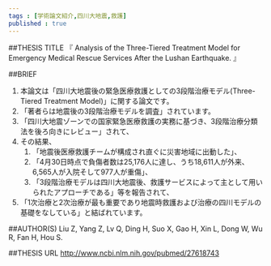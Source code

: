 ```yaml
--- 
tags : [学術論文紹介,四川大地震,救護] 
published : true
---
```


##THESIS TITLE
『
Analysis of the Three-Tiered Treatment Model for Emergency Medical Rescue Services After the Lushan Earthquake.
』
  
##BRIEF

1. 本論文は「四川大地震後の緊急医療救護としての3段階治療モデル(Three-Tiered Treatment Model)」に関する論文です。
1. 「著者らは地震後の3段階治療モデルを調査」されています。
1. 「四川大地震ゾーンでの国家緊急医療救護の実務に基づき、3段階治療分類法を後ろ向きにレビュー」されて、
1. その結果、
	1. 「地震後医療救護チームが構成され直ぐに災害地域に出動した」、
	1. 「4月30日時点で負傷者数は25,176人に達し、うち18,611人が外来、6,565人が入院そして977人が重傷」、
	1. 「3段階治療モデルは四川大地震後、救護サービスによって主として用いられたアプローチである」等を報告されて、
1. 「1次治療と2次治療が最も重要であり地震時救護および治療の四川モデルの基礎をなしている」と結ばれています。





##AUTHOR(S)
Liu Z, Yang Z, Lv Q, Ding H, Suo X, Gao H, Xin L, Dong W, Wu R, Fan H, Hou S.  

##THESIS URL
[
http://www.ncbi.nlm.nih.gov/pubmed/27618743
](
http://www.ncbi.nlm.nih.gov/pubmed/27618743
)